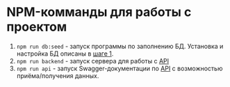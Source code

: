 # NPM-комманды для работы с проектом

1. ```npm run db:seed``` - запуск программы по заполнению БД.
Установка и настройка БД описаны в [шаге 1](step-1.md). 
2. ```npm run backend``` - запуск сервера для работы с [API](./api.md)
3. ```npm run api``` - запуск Swagger-документации по [API](./api.md) 
с возможностью приёма/получения данных.
